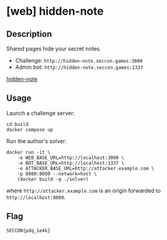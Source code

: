 # [web] hidden-note

## Description

Shared pages hide your secret notes.

- Challenge: `http://hidden-note.seccon.games:3000`
- Admin bot: `http://hidden-note.seccon.games:1337`

[hidden-note](files/hidden-note)

## Usage

Launch a challenge server:

```
cd build
docker compose up
```

Run the author's solver:

```
docker run -it \
    -e WEB_BASE_URL=http://localhost:3000 \
    -e BOT_BASE_URL=http://localhost:1337 \
    -e ATTACKER_BASE_URL=http://attacker.example.com \
    -p 8080:8080 --network=host \
    (docker build -q ./solver)
```

where `http://attacker.example.com` is an origin forwarded to `http://localhost:8080`.

## Flag

```
SECCON{pdq_1e4k}
```
